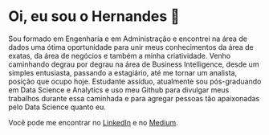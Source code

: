# Oi, eu sou o Hernandes 👋

Sou formado em Engenharia e em Administração e encontrei na área de dados uma ótima oportunidade para unir meus conhecimentos da área de exatas, da área de negócios e também a minha criatividade. Venho caminhando degrau por degrau na área de Business Intelligence, desde um simples entusiasta, passando a estagiário, até me tornar um analista, posição que ocupo hoje. Estudante assíduo, atualmente sou pós-graduando em Data Science e Analytics e uso meu Github para divulgar meus trabalhos durante essa caminhada e para agregar pessoas tão apaixonadas pelo Data Science quanto eu.

Você pode me encontrar no [LinkedIn](http://linkedin.com/in/hernandesmjunior) e no [Medium](http://medium.com/jogandoosdados).

<!--
**hernandesmjunior/hernandesmjunior** is a ✨ _special_ ✨ repository because its `README.md` (this file) appears on your GitHub profile.

Here are some ideas to get you started:

- 🔭 I’m currently working on ...
- 🌱 I’m currently learning ...
- 👯 I’m looking to collaborate on ...
- 🤔 I’m looking for help with ...
- 💬 Ask me about ...
- 📫 How to reach me: ...
- 😄 Pronouns: ...
- ⚡ Fun fact: ...
-->
